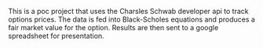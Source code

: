 This is a poc project that uses the Charsles Schwab developer api to track options prices.  The data is fed into Black-Scholes equations and produces a fair market value for the option.
Results are then sent to a google spreadsheet for presentation.
